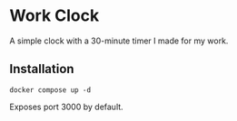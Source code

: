 # Work Clock

A simple clock with a 30-minute timer I made for my work.

## Installation

`docker compose up -d`

Exposes port 3000 by default.
